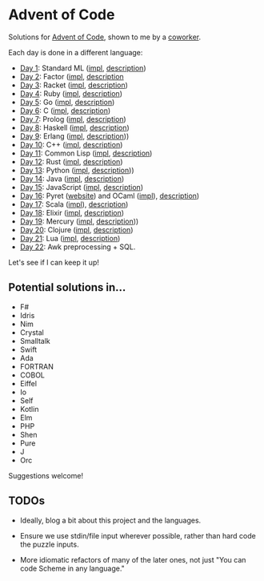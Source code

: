 # Advent of Code

Solutions for [Advent of Code][1], shown to me by a [coworker][2].

Each day is done in a different language:

* [Day 1](/day1): Standard ML ([impl](http://mlton.org/), [description](https://en.wikipedia.org/wiki/Standard_ML))
* [Day 2](/day2): Factor ([impl](http://factorcode.org/), [description](https://en.wikipedia.org/wiki/Factor_(programming_language))
* [Day 3](/day3): Racket ([impl](http://racket-lang.org/), [description](https://en.wikipedia.org/wiki/Racket_(programming_language)))
* [Day 4](/day4): Ruby ([impl](https://www.ruby-lang.org/en/), [description](https://en.wikipedia.org/wiki/Ruby_(programming_language)))
* [Day 5](/day5): Go ([impl](https://golang.org/), [description](https://en.wikipedia.org/wiki/Go_(programming_language)))
* [Day 6](/day6): C ([impl](http://clang.llvm.org/), [description](https://en.wikipedia.org/wiki/C_(programming_language)))
* [Day 7](/day7): Prolog ([impl](http://www.swi-prolog.org/), [description](https://en.wikipedia.org/wiki/Prolog))
* [Day 8](/day8): Haskell ([impl](https://www.haskell.org/platform/), [description](https://en.wikipedia.org/wiki/Haskell_(programming_language)))
* [Day 9](/day9): Erlang ([impl](https://www.erlang.org/), [description](https://en.wikipedia.org/wiki/Erlang_(programming_language))))
* [Day 10](/day10): C++ ([impl](http://clang.llvm.org/), [description](https://en.wikipedia.org/wiki/C%2B%2B))
* [Day 11](/day11): Common Lisp ([impl](http://www.sbcl.org), [description](https://en.wikipedia.org/wiki/Common_Lisp))
* [Day 12](/day12): Rust ([impl](https://www.rust-lang.org), [description](https://en.wikipedia.org/wiki/Rust_(programming_language)))
* [Day 13](/day13): Python ([impl](https://www.python.org/), [description](https://en.wikipedia.org/wiki/Python_(programming_language))))
* [Day 14](/day14): Java ([impl](https://www.java.com/en/), [description](https://en.wikipedia.org/wiki/Java_(programming_language)))
* [Day 15](/day15): JavaScript ([impl](https://nodejs.org/en/), [description](https://en.wikipedia.org/wiki/JavaScript))
* [Day 16](/day16): Pyret ([website](https://www.pyret.org/)) and OCaml ([impl](http://www.ocaml.org/)), [description](https://en.wikipedia.org/wiki/OCaml))
* [Day 17](/day17): Scala ([impl](https://www.scala-lang.org/)), [description](https://en.wikipedia.org/wiki/Scala_(programming_language)))
* [Day 18](/day18): Elixir ([impl](http://elixir-lang.org), [description](https://en.wikipedia.org/wiki/Elixir_(programming_language)))
* [Day 19](/day19): Mercury ([impl](https://mercurylang.org), [description](https://en.wikipedia.org/wiki/Mercury_(programming_language))))
* [Day 20](/day20): Clojure ([impl](https://clojure.org/), [description](https://en.wikipedia.org/wiki/Clojure)) 
* [Day 21](/day21): Lua ([impl](https://www.lua.org/), [description](https://en.wikipedia.org/wiki/Lua_(programming_language)))
* [Day 22](/day22): Awk preprocessing + SQL.

Let's see if I can keep it up!

## Potential solutions in…

* F#
* Idris
* Nim
* Crystal
* Smalltalk
* Swift
* Ada
* FORTRAN
* COBOL
* Eiffel
* Io
* Self
* Kotlin
* Elm
* PHP
* Shen
* Pure
* J
* Orc

Suggestions welcome!

## TODOs

* Ideally, blog a bit about this project and the languages.
* Ensure we use stdin/file input wherever possible, rather than hard code the puzzle inputs.
* More idiomatic refactors of many of the later ones, not just "You can code Scheme in any language."

   [1]: http://adventofcode.com/
   [2]: https://github.com/philiphwang

